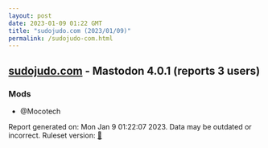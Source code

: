 ```yaml
---
layout: post
date: 2023-01-09 01:22 GMT
title: "sudojudo.com (2023/01/09)"
permalink: /sudojudo-com.html
---
```



## [sudojudo.com](https://sudojudo.com) - Mastodon 4.0.1 (reports 3 users)

### Mods
 * @Mocotech

Report generated on: Mon Jan  9 01:22:07 2023. Data may be outdated or incorrect.
Ruleset version: [🏀](/version-basketball)
